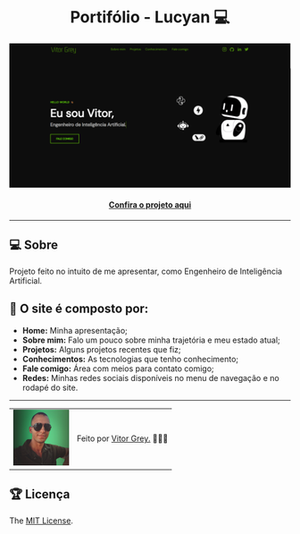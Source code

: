 <h1 align="center">Portifólio - Lucyan 💻</h1>

![Imagem do projeto finalizado](assets/images/projects/portifolio.png)

<h4 align="center"><a href="https://staging.d1eaxlwkui9mlf.amplifyapp.com/">Confira o projeto aqui</a></h4>

---

## 💻 Sobre

Projeto feito no intuito de me apresentar, como Engenheiro de Inteligência Artificial.

## 🤯 O site é composto por:

- **Home:** Minha apresentação;
- **Sobre mim:** Falo um pouco sobre minha trajetória e meu estado atual;
- **Projetos:** Alguns projetos recentes que fiz;
- **Conhecimentos:** As tecnologias que tenho conhecimento;
- **Fale comigo:** Área com meios para contato comigo;
- **Redes:** Minhas redes sociais disponíveis no menu de navegação e no rodapé do site.



---

<table>
  <tr>
    <td>
      <img src="assets\images\image-de-vitor-de-oculos-com-fundo-verde.jpeg" width="100px" />
    </td>
    <td>
      Feito por <a href="https://github.com/lvitorgrey">Vitor Grey.</a> 🙋🏿‍♂️
    </td>
  </tr>
</table>

## 🏆 Licença

The [MIT License](./LICENSE).
